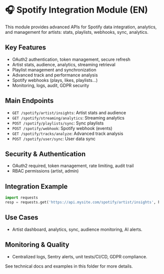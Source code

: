 # 🎧 Spotify Integration Module (EN)

This module provides advanced APIs for Spotify data integration, analytics, and management for artists: stats, playlists, webhooks, sync, analytics.

## Key Features
- OAuth2 authentication, token management, secure refresh
- Artist stats, audience, analytics, streaming retrieval
- Playlist management and synchronization
- Advanced track and performance analysis
- Spotify webhooks (plays, likes, playlists…)
- Monitoring, logs, audit, GDPR security

## Main Endpoints
- `GET /spotify/artist/insights`: Artist stats and audience
- `GET /spotify/streaming/analytics`: Streaming analytics
- `POST /spotify/playlists/sync`: Sync playlists
- `POST /spotify/webhook`: Spotify webhook (events)
- `GET /spotify/tracks/analyze`: Advanced track analysis
- `POST /spotify/user/sync`: User data sync

## Security & Authentication
- OAuth2 required, token management, rate limiting, audit trail
- RBAC permissions (artist, admin)

## Integration Example
```python
import requests
resp = requests.get('https://api.mysite.com/spotify/artist/insights', headers={"Authorization": "Bearer ..."})
```

## Use Cases
- Artist dashboard, analytics, sync, audience monitoring, AI alerts.

## Monitoring & Quality
- Centralized logs, Sentry alerts, unit tests/CI/CD, GDPR compliance.

See technical docs and examples in this folder for more details.

